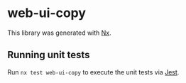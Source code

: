 # web-ui-copy

This library was generated with [Nx](https://nx.dev).

## Running unit tests

Run `nx test web-ui-copy` to execute the unit tests via [Jest](https://jestjs.io).
